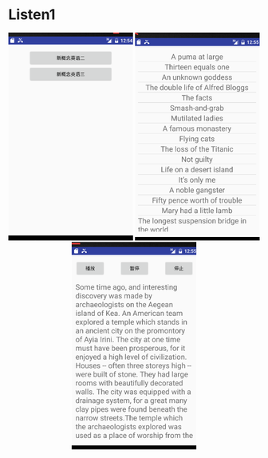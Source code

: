 # Listen1
<p align="center">
  <img src="https://github.com/qiuuu/Listen1/blob/master/images/屏幕快照%202016-10-25%20上午12.54.51.png" width="250"/>
  <img src="https://github.com/qiuuu/Listen1/blob/master/images/屏幕快照%202016-10-25%20上午12.55.07.png" width="250"/>
  <img src="https://github.com/qiuuu/Listen1/blob/master/images/屏幕快照%202016-10-25%20上午12.55.22.png" width="250" />
</p>
